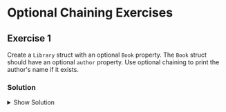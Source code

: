 # Optional Chaining Exercises

## Exercise 1
Create a `Library` struct with an optional `Book` property. The `Book` struct should have an optional `author` property. Use optional chaining to print the author's name if it exists.

### Solution
<details>
<summary>Show Solution</summary>

```swift
struct Library {
    var name: String
    var book: Book?

    struct Book {
        var author: String?
    }
}

let library = Library(name: "City Library", book: Library.Book(author: "J.K. Rowling"))

if let author = library.book?.author {
    print("The book's author is \(author)")
} else {
    print("The book's author is not listed.")
}
```
</details>
